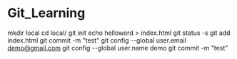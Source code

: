 # Git_Learning
 mkdir local
 cd local/
 git init
 echo helloword > index.html
 git status -s
 git add index.html
 git commit -m "test"
  git config --global user.email demo@gmail.com
  git config --global user.name demo
  git commit -m "test"
